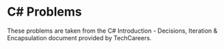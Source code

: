 # C# Problems

These problems are taken from the C# Introduction - Decisions, Iteration & Encapsulation document provided by TechCareers.